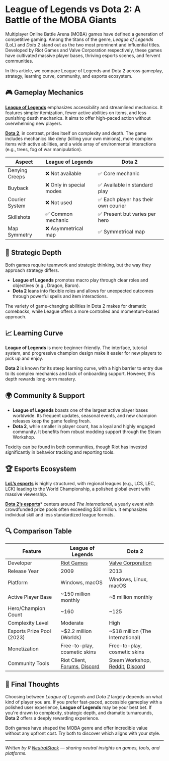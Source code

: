 # League of Legends vs Dota 2: A Battle of the MOBA Giants

Multiplayer Online Battle Arena (MOBA) games have defined a generation of competitive gaming. Among the titans of the genre, *League of Legends* (LoL) and *Dota 2* stand out as the two most prominent and influential titles. Developed by Riot Games and Valve Corporation respectively, these games have cultivated massive player bases, thriving esports scenes, and fervent communities.

In this article, we compare League of Legends and Dota 2 across gameplay, strategy, learning curve, community, and esports ecosystem.

## 🎮 Gameplay Mechanics

**[League of Legends](https://www.leagueoflegends.com/)** emphasizes accessibility and streamlined mechanics. It features simpler itemization, fewer active abilities on items, and less punishing death mechanics. It aims to offer high-paced action without overwhelming new players.

**[Dota 2](https://www.dota2.com/home)**, in contrast, prides itself on complexity and depth. The game includes mechanics like deny (killing your own minions), more complex items with active abilities, and a wide array of environmental interactions (e.g., trees, fog of war manipulation).

| Aspect              | League of Legends                       | Dota 2                                      |
|---------------------|------------------------------------------|---------------------------------------------|
| Denying Creeps      | ❌ Not available                         | ✅ Core mechanic                            |
| Buyback             | ❌ Only in special modes                 | ✅ Available in standard play               |
| Courier System      | ❌ Not used                             | ✅ Each player has their own courier        |
| Skillshots          | ✅ Common mechanic                      | ✅ Present but varies per hero              |
| Map Symmetry        | ❌ Asymmetrical map                      | ✅ Symmetrical map                          |

## 🧠 Strategic Depth

Both games require teamwork and strategic thinking, but the way they approach strategy differs.

- **League of Legends** promotes macro play through clear roles and objectives (e.g., Dragon, Baron).
- **Dota 2** leans into flexible roles and allows for unexpected outcomes through powerful spells and item interactions.

The variety of game-changing abilities in Dota 2 makes for dramatic comebacks, while League offers a more controlled and momentum-based approach.

## 📈 Learning Curve

**League of Legends** is more beginner-friendly. The interface, tutorial system, and progressive champion design make it easier for new players to pick up and enjoy.

**Dota 2** is known for its steep learning curve, with a high barrier to entry due to its complex mechanics and lack of onboarding support. However, this depth rewards long-term mastery.

## 🌍 Community & Support

- **League of Legends** boasts one of the largest active player bases worldwide. Its frequent updates, seasonal events, and new champion releases keep the game feeling fresh.
- **Dota 2**, while smaller in player count, has a loyal and highly engaged community. It benefits from robust modding support through the Steam Workshop.

Toxicity can be found in both communities, though Riot has invested significantly in behavior tracking and reporting tools.

## 🏆 Esports Ecosystem

**[LoL’s esports](https://lolesports.com/)** is highly structured, with regional leagues (e.g., LCS, LEC, LCK) leading to the World Championship, a polished global event with massive viewership.

**[Dota 2’s esports](https://www.dota2.com/esports/ti13/watch/16935/40/game1vod)*** centers around *The International*, a yearly event with crowdfunded prize pools often exceeding $30 million. It emphasizes individual skill and less standardized league formats.

## 🔍 Comparison Table

| Feature                   | League of Legends                 | Dota 2                                 |
|---------------------------|------------------------------------|----------------------------------------|
| Developer                 | [Riot Games](https://www.riotgames.com/en)                        | [Valve Corporation](https://www.valvesoftware.com/en/)                     |
| Release Year              | 2009                               | 2013                                   |
| Platform                  | Windows, macOS                     | Windows, Linux, macOS                  |
| Active Player Base        | ~150 million monthly               | ~8 million monthly                     |
| Hero/Champion Count       | ~160                               | ~125                                   |
| Complexity Level          | Moderate                           | High                                   |
| Esports Prize Pool (2023) | ~$2.2 million (Worlds)             | ~$18 million (The International)       |
| Monetization              | Free-to-play, cosmetic skins       | Free-to-play, cosmetic skins           |
| Community Tools           | Riot Client, [Forums](https://www.reddit.com/r/leagueoflegends/), [Discord](https://discord.com/invite/leagueoflegends)      | Steam Workshop, [Reddit](https://www.reddit.com/r/DotA2/), [Discord](https://discord.com/invite/leagueoflegends)        |

## 🎯 Final Thoughts 

Choosing between *League of Legends* and *Dota 2* largely depends on what kind of player you are. If you prefer fast-paced, accessible gameplay with a polished user experience, **League of Legends** may be your best bet. If you're drawn to complexity, strategic depth, and dramatic turnarounds, **Dota 2** offers a deeply rewarding experience.

Both games have shaped the MOBA genre and offer incredible value without any upfront cost. Try both to discover which aligns with your style.

---

*Written by R [NeutralStack](https://github.com/neutralstack) — sharing neutral insights on games, tools, and platforms.*
